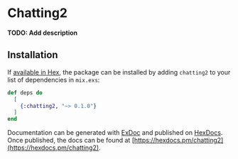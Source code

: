 # Chatting2

**TODO: Add description**

## Installation

If [available in Hex](https://hex.pm/docs/publish), the package can be installed
by adding `chatting2` to your list of dependencies in `mix.exs`:

```elixir
def deps do
  [
    {:chatting2, "~> 0.1.0"}
  ]
end
```

Documentation can be generated with [ExDoc](https://github.com/elixir-lang/ex_doc)
and published on [HexDocs](https://hexdocs.pm). Once published, the docs can
be found at [https://hexdocs.pm/chatting2](https://hexdocs.pm/chatting2).

